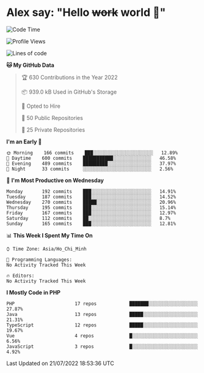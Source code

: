# Alex say: "Hello ~~work~~ world 🐾"

<!--START_SECTION:waka-->
![Code Time](http://img.shields.io/badge/Code%20Time-0%20secs-blue)

![Profile Views](http://img.shields.io/badge/Profile%20Views-0-blue)

![Lines of code](https://img.shields.io/badge/From%20Hello%20World%20I%27ve%20Written-1%20Million%20lines%20of%20code-blue)

**🐱 My GitHub Data** 

> 🏆 630 Contributions in the Year 2022
 > 
> 📦 939.0 kB Used in GitHub's Storage 
 > 
> 💼 Opted to Hire
 > 
> 📜 50 Public Repositories 
 > 
> 🔑 25 Private Repositories  
 > 
**I'm an Early 🐤** 

```text
🌞 Morning    166 commits    ███░░░░░░░░░░░░░░░░░░░░░░   12.89% 
🌆 Daytime    600 commits    ███████████░░░░░░░░░░░░░░   46.58% 
🌃 Evening    489 commits    █████████░░░░░░░░░░░░░░░░   37.97% 
🌙 Night      33 commits     ░░░░░░░░░░░░░░░░░░░░░░░░░   2.56%

```
📅 **I'm Most Productive on Wednesday** 

```text
Monday       192 commits    ███░░░░░░░░░░░░░░░░░░░░░░   14.91% 
Tuesday      187 commits    ███░░░░░░░░░░░░░░░░░░░░░░   14.52% 
Wednesday    270 commits    █████░░░░░░░░░░░░░░░░░░░░   20.96% 
Thursday     195 commits    ███░░░░░░░░░░░░░░░░░░░░░░   15.14% 
Friday       167 commits    ███░░░░░░░░░░░░░░░░░░░░░░   12.97% 
Saturday     112 commits    ██░░░░░░░░░░░░░░░░░░░░░░░   8.7% 
Sunday       165 commits    ███░░░░░░░░░░░░░░░░░░░░░░   12.81%

```


📊 **This Week I Spent My Time On** 

```text
⌚︎ Time Zone: Asia/Ho_Chi_Minh

💬 Programming Languages: 
No Activity Tracked This Week

🔥 Editors: 
No Activity Tracked This Week

```

**I Mostly Code in PHP** 

```text
PHP                      17 repos            ███████░░░░░░░░░░░░░░░░░░   27.87% 
Java                     13 repos            █████░░░░░░░░░░░░░░░░░░░░   21.31% 
TypeScript               12 repos            █████░░░░░░░░░░░░░░░░░░░░   19.67% 
Vue                      4 repos             █░░░░░░░░░░░░░░░░░░░░░░░░   6.56% 
JavaScript               3 repos             █░░░░░░░░░░░░░░░░░░░░░░░░   4.92%

```



 Last Updated on 21/07/2022 18:53:36 UTC
<!--END_SECTION:waka-->
